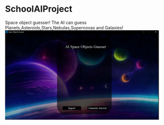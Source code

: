 # SchoolAIProject
Space object guesser!
The AI can guess Planets,Asteroids,Stars,Nebulas,Supernovas and Galaxies!
![How the program looks like!](/readmeImage.png)
